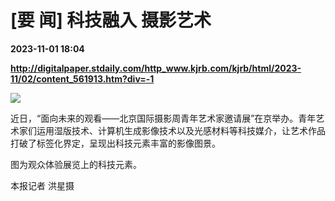 # [要 闻] 科技融入 摄影艺术

**2023-11-01 18:04**

**http://digitalpaper.stdaily.com/http_www.kjrb.com/kjrb/html/2023-11/02/content_561913.htm?div=-1**

![](http://digitalpaper.stdaily.com/http_www.kjrb.com/kjrb/images/2023-11/02/02/3575832_zhangjy_1698849956770_b.jpg)

 近日，“面向未来的观看——北京国际摄影周青年艺术家邀请展”在京举办。青年艺术家们运用湿版技术、计算机生成影像技术以及光感材料等科技媒介，让艺术作品打破了标签化界定，呈现出科技元素丰富的影像图景。

 图为观众体验展览上的科技元素。

 本报记者 洪星摄